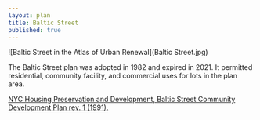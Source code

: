 ```yaml
---
layout: plan
title: Baltic Street
published: true
---
```



![Baltic Street in the Atlas of Urban Renewal](Baltic Street.jpg)

The Baltic Street plan was adopted in 1982 and expired in 2021. It permitted residential, community facility, and commercial uses for lots in the plan area.

[NYC Housing Preservation and Development, Baltic Street Community Development Plan rev. 1 (1991).]([https://www.nyc.gov/assets/hpd/downloads/pdfs/services/baltic-street-urp.pdf])
